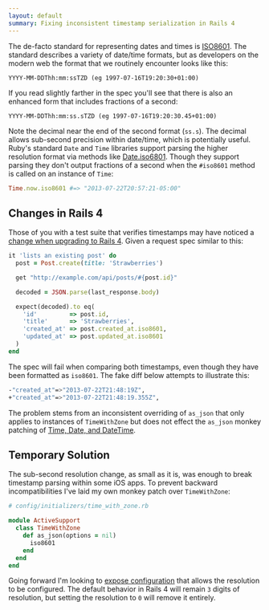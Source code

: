 ```yaml
---
layout: default
summary: Fixing inconsistent timestamp serialization in Rails 4
---
```


The de-facto standard for representing dates and times is [ISO8601][0]. The
standard describes a variety of date/time formats, but as developers on the
modern web the format that we routinely encounter looks like this:

```
YYYY-MM-DDThh:mm:ssTZD (eg 1997-07-16T19:20:30+01:00)
```

If you read slightly farther in the spec you'll see that there is also an
enhanced form that includes fractions of a second:

```
YYYY-MM-DDThh:mm:ss.sTZD (eg 1997-07-16T19:20:30.45+01:00)
```

Note the decimal near the end of the second format (`ss.s`). The decimal allows
sub-second precision within date/time, which is potentially useful. Ruby's
standard `Date` and `Time` libraries support parsing the higher resolution
format via methods like [Date.iso6801][1]. Though they support parsing they don't
output fractions of a second when the `#iso8601` method is called on an
instance of `Time`:

```ruby
Time.now.iso8601 #=> "2013-07-22T20:57:21-05:00"
```

## Changes in Rails 4

Those of you with a test suite that verifies timestamps may have noticed a
[change when upgrading to Rails 4][2]. Given a request spec similar to this:

```ruby
it 'lists an existing post' do
  post = Post.create(title: 'Strawberries')

  get "http://example.com/api/posts/#{post.id}"

  decoded = JSON.parse(last_response.body)

  expect(decoded).to eq(
    'id'         => post.id,
    'title'      => 'Strawberries',
    'created_at' => post.created_at.iso8601,
    'updated_at' => post.updated_at.iso8601
  )
end
```

The spec will fail when comparing both timestamps, even though they have been
formatted as `iso8601`. The fake diff below attempts to illustrate this:

```bash
-"created_at"=>"2013-07-22T21:48:19Z",
+"created_at"=>"2013-07-22T21:48:19.355Z",
```

The problem stems from an inconsistent overriding of `as_json` that only
applies to instances of `TimeWithZone` but does not effect the `as_json` monkey
patching of [Time, Date, and DateTime][3].

## Temporary Solution

The sub-second resolution change, as small as it is, was enough to break
timestamp parsing within some iOS apps. To prevent backward incompatibilities
I've laid my own monkey patch over `TimeWithZone`:

```ruby
# config/initializers/time_with_zone.rb

module ActiveSupport
  class TimeWithZone
    def as_json(options = nil)
      iso8601
    end
  end
end
```

Going forward I'm looking to [expose configuration][4] that allows the
resolution to be configured. The default behavior in Rails 4 will remain `3`
digits of resolution, but setting the resolution to `0` will remove it
entirely.

[0]: http://www.w3.org/TR/NOTE-datetime
[1]: http://ruby-doc.org/stdlib-2.0/libdoc/date/rdoc/Date.html#method-c-_iso8601
[2]: https://github.com/rails/rails/commit/28ab79d7c579fa1d76ac868be02b38b02818428a
[3]: https://github.com/rails/rails/blob/master/activesupport/lib/active_support/json/encoding.rb#L316
[4]: https://github.com/rails/rails/pull/11464
